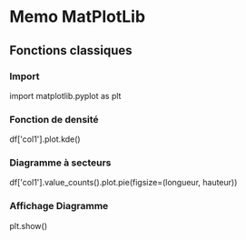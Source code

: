 # Memo MatPlotLib

## Fonctions classiques

### Import

import matplotlib.pyplot as plt

### Fonction de densité

df['col1'].plot.kde()

### Diagramme à secteurs

df['col1'].value_counts().plot.pie(figsize=(longueur, hauteur))

### Affichage Diagramme

plt.show()
